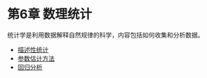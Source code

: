 # 第6章 数理统计

统计学是利用数据解释自然规律的科学，内容包括如何收集和分析数据。

- [描述性统计](basic.md)
- [参数估计方法](estimator.md)
- [回归分析](regression.md)